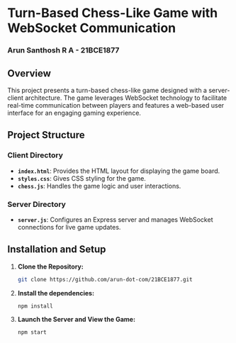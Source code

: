 # Turn-Based Chess-Like Game with WebSocket Communication

### Arun Santhosh R A - 21BCE1877

## Overview

This project presents a turn-based chess-like game designed with a server-client architecture. The game leverages WebSocket technology to facilitate real-time communication between players and features a web-based user interface for an engaging gaming experience.

## Project Structure

### Client Directory

- **`index.html`**: Provides the HTML layout for displaying the game board.
- **`styles.css`**: Gives CSS styling for the game.
- **`chess.js`**: Handles the game logic and user interactions.
  
### Server Directory

- **`server.js`**: Configures an Express server and manages WebSocket connections for live game updates.

## Installation and Setup

1. **Clone the Repository:**
   ```bash
   git clone https://github.com/arun-dot-com/21BCE1877.git
   ```
2. **Install the dependencies:**
   ```bash
   npm install
   ```
3. **Launch the Server and View the Game:**
   ```bash
   npm start
   ```
   

